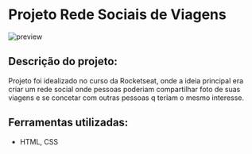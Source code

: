  # Projeto Rede Sociais de Viagens
![preview](github/projeto.viagem.png)
  ## Descrição do projeto:
  Projeto foi idealizado no curso da Rocketseat, onde a ideia principal era criar um rede social onde pessoas poderiam compartilhar foto de suas viagens e se concetar com outras pessoas q teriam o mesmo interesse.

  ## Ferramentas utilizadas:
  - HTML, CSS
